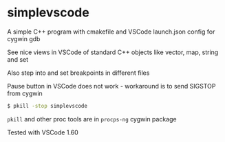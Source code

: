 # simplevscode
A simple C++ program with cmakefile and VSCode launch.json config for cygwin gdb

See nice views in VSCode of standard C++ objects like vector, map, string and set

Also step into and set breakpoints in different files

Pause button in VSCode does not work - workaround is to send SIGSTOP from cygwin

```bash
$ pkill -stop simplevscode
```

`pkill` and other proc tools are in `procps-ng` cygwin package

Tested with VSCode 1.60
